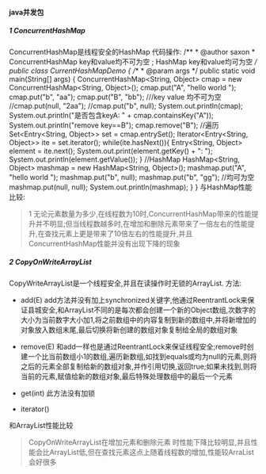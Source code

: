 #### java并发包
##### 1 ConcurrentHashMap
ConcurrentHashMap是线程安全的HashMap
代码操作:
		/**
		 * @author saxon
		 * ConcurrentHashMap key和value均不可为空 ; HashMap key和value均可为空
		 */
		public class CurrentHashMapDemo {
			/**
			 * @param args
			 */
			public static void main(String[] args) {
				ConcurrentHashMap<String, Object> cmap = new ConcurrentHashMap<String, Object>();
				cmap.put("A", "hello world ");
				cmap.put("b", "aa");
				cmap.put("B", "bb");
				///key value 均不可为空
				//cmap.put(null, "2aa");
				//cmap.put("b", null);
				System.out.println(cmap);
				System.out.println("是否包含keyA: " + cmap.containsKey("A"));
				System.out.println("remove key==B");
				cmap.remove("B");
				//遍历
				Set<Entry<String, Object>> set = cmap.entrySet();
				Iterator<Entry<String, Object>> ite = set.iterator();
				while(ite.hasNext()){
					Entry<String, Object> element = ite.next();
					System.out.print(element.getKey() + ": ");
					System.out.println(element.getValue());
				}
				//HashMap
				HashMap<String, Object> mashmap = new HashMap<String, Object>();
				mashmap.put("A", "hello world ");
				mashmap.put("b", null);
				mashmap.put("b", "gg");
				//均可为空
				mashmap.put(null, null);
				System.out.println(mashmap);
			}
		}
与HashMap性能比较:
> 1 无论元素数量为多少,在线程数为10时,ConcurrentHashMap带来的性能提升并不明显;但当线程数越多时,在增加和删除元素带来了一倍左右的性能提升,在查找元素上更是带来了10倍左右的性能提升,并且ConcurrentHashMap性能并没有出现下降的现象

##### 2 CopyOnWriteArrayList
CopyWriteArrayList是一个线程安全,并且在读操作时无锁的ArrayList.
方法:
+ add(E) 
add方法并没有加上synchronized关键字,他通过ReentrantLock来保证县城安全,和ArrayList不同的是每次都会创建一个新的Object数组,次数字的大小为当前数字大小加1,将之前数组中的内容复制到新的数组中,并将新增加的对象放入数组末尾,最后切换将新创建的数组对象复制给全局的数组对象

+ remove(E)
和add一样也是通过ReentrantLock来保证线程安全;remove时创建一个比当前数组小1的数组,遍历新数组,如找到equals或均为null的元素,则将之后的元素全部复制给新的数组对象,并作引用切换,返回true;如果未找到,则将当前的元素,赋值给新的数组对象,最后特殊处理数组中的最后一个元素

+ get(int)
此方法没有加锁

+ iterator()

和ArrayList性能比较
> CopyOnWriteArrayList在增加元素和删除元素 时性能下降比较明显,并且性能会比ArrayList低,但在查找元素这点上随着线程数的增加,性能较ArraList会好很多







